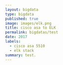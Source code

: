 ```yaml
---
layout: bigdata
type: bigdata
published: true
image: images/elk.png
title: cisco asa to ELK
permalink: bigdatas/test
date: 2017
labels:
  - cisco asa 5510
  - elk stack
summary: test.
---
```


